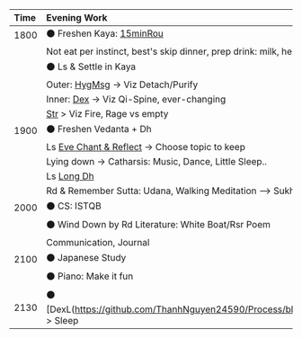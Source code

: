 | Time | Evening Work                                                              |
| :--- | :------------------------------------------------------------------------ |
| 1800 | :black_circle: Freshen Kaya: [15minRou](https://github.com/ThanhNguyen24590/Process/blob/main/Body/15minRou.md)|
|      | Not eat per instinct, best's skip dinner, prep drink: milk, herb tea, NO COFEE       |
|      | :black_circle: Ls & Settle in Kaya                                                   |
|      | Outer: [HygMsg](https://github.com/ThanhNguyen24590/Process/blob/main/Body/HygMsg.md) -> Viz Detach/Purify  |
|      | Inner: [Dex](https://github.com/ThanhNguyen24590/Process/blob/main/Body/Dex.md)  -> Viz Qi-Spine, ever-changing |
|      | [Str](https://github.com/ThanhNguyen24590/Process/blob/main/Body/Str.md) > Viz Fire, Rage vs empty |
| 1900 | :black_circle: Freshen Vedanta + Dh                                                      |
|      | Ls [Eve Chant & Reflect](https://www.dhammatalks.org/chant_index.html) -> Choose topic to keep |
|      | Lying down -> Catharsis: Music, Dance, Little Sleep..                  |
|      | Ls [Long Dh](https://www.dhammatalks.org/audio/evening/)                 |
|      | Rd & Remember Sutta: Udana, Walking Meditation --> Sukha                                     |
| 2000 | :black_circle: CS: ISTQB                                            |
|      | :black_circle: Wind Down by Rd Literature: White Boat/Rsr Poem                           |
|      | Communication, Journal                                                    |
| 2100 | :black_circle: Japanese Study                                                |
|      | :black_circle: Piano: Make it fun                                                        |
| 2130 | :black_circle: [DexL(https://github.com/ThanhNguyen24590/Process/blob/main/Body/DexL.md) > Sleep |

